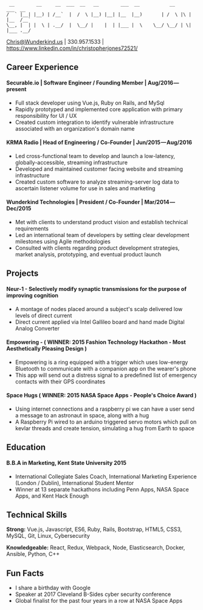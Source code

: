 ```
 __        __     __  ___  __   __        ___  __           __        ___  __  
/  ` |__| |__) | /__`  |  /  \ |__) |__| |__  |__)       | /  \ |\ | |__  /__` 
\__, |  | |  \ | .__/  |  \__/ |    |  | |___ |  \    \__/ \__/ | \| |___ .__/ 

```
                                                                               
Chris@Wunderkind.us | 330.957.1533 | https://www.linkedin.com/in/christopherjones72521/

## Career Experience
#### Securable.io | Software Engineer / Founding Member | Aug/2016 — present
- Full stack developer using Vue.js, Ruby on Rails, and MySql 
- Rapidly prototyped and implemented core application with primary responsibility for UI / UX
- Created custom integration to identify vulnerable infrastructure associated with an organization's domain name

#### KRMA Radio | Head of Engineering / Co-Founder | Jun/2015 — Aug/2016
- Led cross-functional team to develop and launch a low-latency, globally-accessible, streaming infrastructure 
- Developed and maintained customer facing website and streaming infrastructure
- Created custom software to analyze streaming-server log data to ascertain listener volume for use in sales and marketing

#### Wunderkind Technologies | President / Co-Founder | Mar/2014 — Dec/2015 
- Met with clients to understand product vision and establish technical requirements
- Led an international team of developers by setting clear development milestones using Agile methodologies
- Consulted with clients regarding product development strategies, market analysis, prototyping, and eventual product launch


## Projects
#### Neur-1 - Selectively modify synaptic transmissions for the purpose of improving cognition
- A montage of nodes placed around a subject's scalp delivered low levels of direct current
- Direct current applied via Intel Gallileo board and hand made Digital Analog Converter

#### Empowering - ( WINNER: 2015 Fashion Technology Hackathon - Most Aesthetically Pleasing Design )
- Empowering is a ring equipped with a trigger which uses low-energy Bluetooth to communicate with a companion app on the wearer's phone
- This app will send out a distress signal to a predefined list of emergency contacts with their GPS coordinates

#### Space Hugs ( WINNER: 2015 NASA Space Apps - People's Choice Award )
- Using internet connections and a raspberry pi we can have a user send a message to an astronaut in space, along with a hug
- A Raspberry Pi wired to an arduino triggered servo motors which pull on kevlar threads and create tension, simulating a hug from Earth to space


## Education
#### B.B.A in **Marketing**, Kent State University 2015
- International Collegiate Sales Coach, International Marketing Experience (London / Dublin), International Student Mentor
- Winner at 13 separate hackathons including Penn Apps, NASA Space Apps, and Kent Hack Enough


## Technical Skills
**Strong:** Vue.js, Javascript, ES6, Ruby, Rails, Bootstrap, HTML5, CSS3, MySQL, Git, Linux, Cybersecurity

**Knowledgeable:** React, Redux, Webpack, Node, Elasticsearch, Docker, Ansible, Python, C++


## Fun Facts
- I share a birthday with Google
- Speaker at 2017 Cleveland B-Sides cyber security conference
- Global finalist for the past four years in a row at NASA Space Apps

